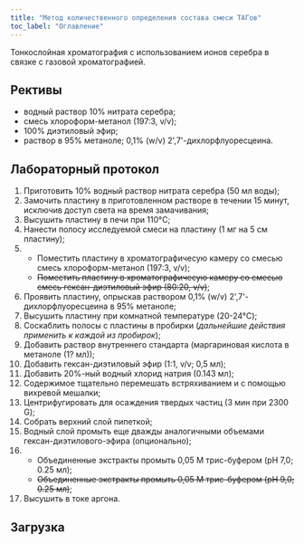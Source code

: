 ```yaml
---
title: "Метод количественного определения состава смеси ТАГов"
toc_label: "Оглавление"
---
```


Тонкослойная хроматография с использованием ионов серебра в связке с газовой хроматографией.

## Рективы

- водный раствор 10% нитрата серебра;
- смесь хлороформ-метанол (197:3, v/v);
- 100% диэтиловый эфир;
- раствор в 95% метаноле; 0,1% (w/v) 2',7'-дихлорфлуоресцеина.

## Лабораторный протокол

1. Приготовить 10% водный раствор нитрата серебра (50 мл воды);
2. Замочить пластину в приготовленном растворе в течении 15 минут, исключив доступ света на время замачивания;
3. Высушить пластину в печи при 110°C;
4. Нанести полосу исследуемой смеси на пластину (1 мг на 5 см пластину);
5. - Поместить пластину в хроматографичесую камеру со смесью смесь хлороформ-метанол (197:3, v/v);
   - ~~Поместить пластину в хроматографичесую камеру со смесью смесь гексан-диэтиловый эфир (80:20, v/v)~~;
6. Проявить пластину, опрыскав раствором 0,1% (w/v) 2',7'-дихлорфлуоресцеина в 95% метаноле;
7. Высушить пластину при комнатной температуре (20-24°C);
8. Соскаблить полосы с пластины в пробирки (*дальнейшие действия применить к каждой из пробирок*);
9. Добавить раствор внутреннего стандарта (маргариновая кислота в метаноле (1? мл));
10. Добавить гексан-диэтиловый эфир (1:1, v/v; 0,5 мл);
11. Добавить 20%-ный водный хлорид натрия (0.143 мл);
12. Содержимое тщательно перемешать встряхиванием и с помощью вихревой мешалки;
13. Центрифугировать для осаждения твердых частиц (3 мин при 2300 G);
14. Собрать верхний слой пипеткой;
15. Водный слой промыть еще дважды аналогичными объемами гексан-диэтилового-эфира (опционально);
16. - Объединенные экстракты промыть 0,05 М трис-буфером (pH 7,0; 0.25 мл);
    - ~~Объединенные экстракты промыть 0,05 М трис-буфером (pH 9,0; 0.25 мл)~~;
17. Высушить в токе аргона.

## Загрузка

